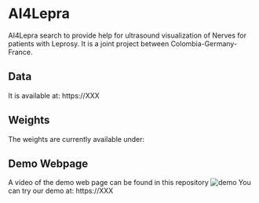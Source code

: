 # AI4Lepra
AI4Lepra search to provide help for ultrasound visualization of Nerves for patients with Leprosy.
It is a joint project between Colombia-Germany-France.

## Data
It is available at: https://XXX

## Weights
The weights are currently available under:


## Demo Webpage
A video of the demo web page can be found in this repository
![demo](https://github.com/user-attachments/assets/fd362869-32a8-4fb6-9c97-3455b2ee3094)
You can try our demo at: https://XXX

